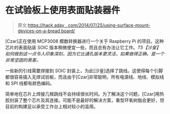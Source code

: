 # 在试验板上使用表面贴装器件

> 原文:[https://hack aday . com/2014/07/25/using-surface-mount-devices-on-a-bread board/](https://hackaday.com/2014/07/25/using-surface-mount-devices-on-a-breadboard/)

[Czar]正在使用 MCP3008 模数转换器进行一个关于 Raspberry Pi 的项目。这种芯片的表面贴装 SOIC 版本稍微便宜一些，而且总有办法让它工作。*T5【沙皇】如何做到这一点令人印象深刻，因为它比通孔版本更灵活，如果做得正确，是一个非常坚固的黑客。*

一些新的引线需要焊接到 SOIC 封装上，为此[沙皇]选择了跳线。这使得每个引脚都很容易插入无焊试验板，而且由于[Czar]非常聪明，所有电源线、地线、模拟线和 SPI 线都有颜色编码。

简单地在芯片上焊接几根跳线不会持续很长时间。为了解决这个问题，[Czar]用热胶封装了整个芯片及其连接。可能不是最好的解决方案，重型环氧树脂会更好，但目前的构建足以承受工作台上相对较小的滥用。